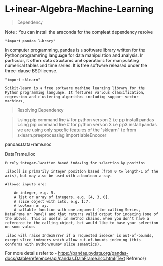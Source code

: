 # L+inear-Algebra-Machine-Learning


> Dependency

Note : You can install the anaconda for the compleat dependency resolve


	"import pandas library"

In computer programming, pandas is a software library written for the Python programming language for data manipulation and analysis. In particular, it offers data structures and operations for manipulating numerical tables and time series. It is free software released under the three-clause BSD license.

	"import sklearn"

	Scikit-learn is a free software machine learning library for the Python programming language. It features various classification, regression and clustering algorithms including support vector machines,




> Resolving Dependency 

 > Using pip command line # for python version 2
  	i.e pip install pandas
 > Using pip  command line # for python version 3
 	i.e pip3 install pandas
 > we are using only specfic features of the "sklearn"
	i.e from sklearn.preeprocessing import lableEncoder
 > 	
 	



pandas.DataFrame.iloc

DataFrame.iloc

    Purely integer-location based indexing for selection by position.

    .iloc[] is primarily integer position based (from 0 to length-1 of the axis), but may also be used with a boolean array.

    Allowed inputs are:

        An integer, e.g. 5.
        A list or array of integers, e.g. [4, 3, 0].
        A slice object with ints, e.g. 1:7.
        A boolean array.
        A callable function with one argument (the calling Series, DataFrame or Panel) and that returns valid output for indexing (one of the above). This is useful in method chains, when you don’t have a reference to the calling object, but would like to base your selection on some value.

    .iloc will raise IndexError if a requested indexer is out-of-bounds, except slice indexers which allow out-of-bounds indexing (this conforms with python/numpy slice semantics).
    
For more details refer to - https://pandas.pydata.org/pandas-docs/stable/reference/api/pandas.DataFrame.iloc.html(Text Refrence)
